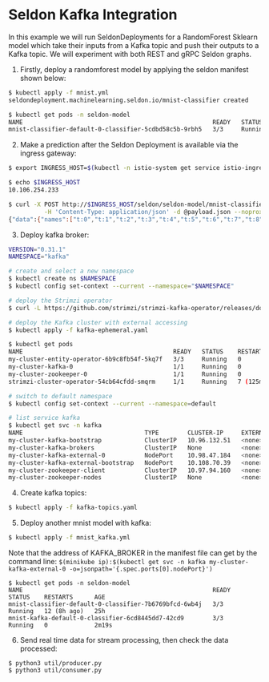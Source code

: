 # Seldon Kafka Integration
In this example we will run SeldonDeployments for a RandomForest Sklearn model which take their inputs from a Kafka topic and push their outputs to a Kafka topic. We will experiment with both REST and gRPC Seldon graphs.

1. Firstly, deploy a randomforest model by applying the seldon manifest shown below:
```sh
$ kubectl apply -f mnist.yml
seldondeployment.machinelearning.seldon.io/mnist-classifier created

$ kubectl get pods -n seldon-model
NAME                                                     READY   STATUS    RESTARTS   AGE
mnist-classifier-default-0-classifier-5cdbd58c5b-9rbh5   3/3     Running   0          76s
```

2. Make a prediction after the Seldon Deployment is available via the ingress gateway:
```sh
$ export INGRESS_HOST=$(kubectl -n istio-system get service istio-ingressgateway -o jsonpath='{.status.loadBalancer.ingress[0].ip}')

$ echo $INGRESS_HOST
10.106.254.233

$ curl -X POST http://$INGRESS_HOST/seldon/seldon-model/mnist-classifier/api/v1.0/predictions \
          -H 'Content-Type: application/json' -d @payload.json --noproxy $INGRESS_HOST | json_pp
{"data":{"names":["t:0","t:1","t:2","t:3","t:4","t:5","t:6","t:7","t:8","t:9"],"ndarray":[[0.0,0.1,0.0,0.0,0.4,0.2,0.1,0.2,0.0,0.0]]},"meta":{"requestPath":{"classifier":"hoangph3/sklearn_mnist_classifier:v0.0.1"}}}
```

3. Deploy kafka broker:
```sh
VERSION="0.31.1"
NAMESPACE="kafka"

# create and select a new namespace
$ kubectl create ns $NAMESPACE
$ kubectl config set-context --current --namespace="$NAMESPACE"

# deploy the Strimzi operator
$ curl -L https://github.com/strimzi/strimzi-kafka-operator/releases/download/$VERSION/strimzi-cluster-operator-$VERSION.yaml --insecure | sed "s/namespace: .*/namespace: $NAMESPACE/g" | kubectl replace --force -f -

# deploy the Kafka cluster with external accessing
$ kubectl apply -f kafka-ephemeral.yaml

$ kubectl get pods
NAME                                          READY   STATUS    RESTARTS       AGE
my-cluster-entity-operator-6b9c8fb54f-5kq7f   3/3     Running   0              3m21s
my-cluster-kafka-0                            1/1     Running   0              3m45s
my-cluster-zookeeper-0                        1/1     Running   0              4m9s
strimzi-cluster-operator-54cb64cfdd-smqrm     1/1     Running   7 (125m ago)   24h

# switch to default namespace
$ kubectl config set-context --current --namespace=default

# list service kafka
$ kubectl get svc -n kafka
NAME                                  TYPE        CLUSTER-IP     EXTERNAL-IP   PORT(S)                      AGE
my-cluster-kafka-bootstrap            ClusterIP   10.96.132.51   <none>        9091/TCP                     4m10s
my-cluster-kafka-brokers              ClusterIP   None           <none>        9090/TCP,9091/TCP            4m10s
my-cluster-kafka-external-0           NodePort    10.98.47.184   <none>        9092:32000/TCP               4m10s
my-cluster-kafka-external-bootstrap   NodePort    10.108.70.39   <none>        9092:32100/TCP               4m10s
my-cluster-zookeeper-client           ClusterIP   10.97.94.160   <none>        2181/TCP                     4m34s
my-cluster-zookeeper-nodes            ClusterIP   None           <none>        2181/TCP,2888/TCP,3888/TCP   4m34s
```

4. Create kafka topics:
```sh
$ kubectl apply -f kafka-topics.yaml
```

5. Deploy another mnist model with kafka:
```sh
$ kubectl apply -f mnist_kafka.yml
```
Note that the address of KAFKA_BROKER in the manifest file can get by the command line: `$(minikube ip):$(kubectl get svc -n kafka my-cluster-kafka-external-0 -o=jsonpath='{.spec.ports[0].nodePort}')`
```
$ kubectl get pods -n seldon-model 
NAME                                                     READY   STATUS    RESTARTS      AGE
mnist-classifier-default-0-classifier-7b6769bfcd-6wb4j   3/3     Running   12 (8h ago)   25h
mnist-kafka-default-0-classifier-6cd8445dd7-42cd9        3/3     Running   0             2m19s
```

6. Send real time data for stream processing, then check the data processed:
```
$ python3 util/producer.py
$ python3 util/consumer.py
```
